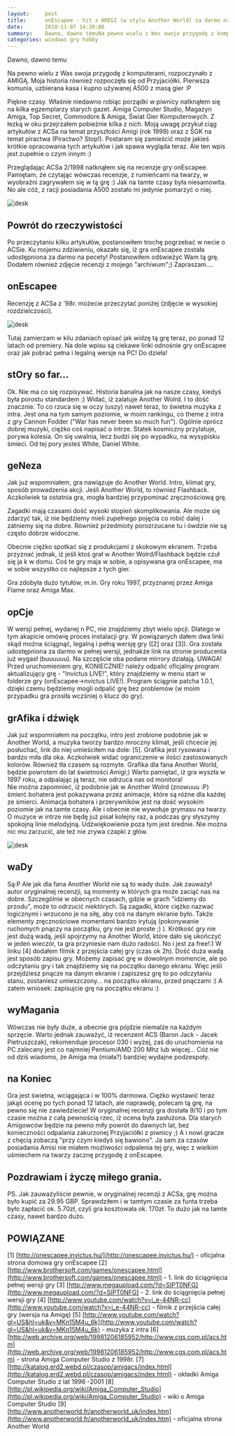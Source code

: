```yaml
---
layout:     post
title:      onEscapee - hit z AMIGI (w stylu Another World) za darmo na PC! + recka z ACS (98r.)
date:       2010-11-07 14:20:00
summary:    Dawno, dawno temuNa pewno wielu z Was swoja przygodę z komputerami, rozpoczynało z AMIGĄ. Moja historia również rozpoczęła się od Przyjaciółki. Pierwsza komunia, uzbierana kasa i kupno używanej A500 z masą gier  — PPiękne czasy. Właśnie niedawno robiąc porządki w piwnicy natknąłem się na kilka egzemplarzy starych gazet. Amiga Computer Studio, Magazyn Amiga, Top Secret, Commodore & Amiga, Świat Gier ...
categories: windows gry hobby
---
```




Dawno, dawno temu

Na pewno wielu z Was swoja przygodę z komputerami, rozpoczynało z AMIGĄ. Moja historia również rozpoczęła się od Przyjaciółki. Pierwsza komunia, uzbierana kasa i kupno używanej A500 z masą gier :P

Piękne czasy. Właśnie niedawno robiąc porządki w piwnicy natknąłem się na kilka egzemplarzy starych gazet. Amiga Computer Studio, Magazyn Amiga, Top Secret, Commodore & Amiga, Świat Gier Komputerowych. Z łezką w oku przejrzałem pobieżnie kilka z nich. Moją uwagę przykuł ciąg artykułów z ACSa na temat przyszłości Amigi (rok 1999) oraz z ŚGK na temat piractwa (Piractwo? Stop!). Postaram się zamieścić może jakieś krótkie opracowania tych artykułów i jak spawa wygląda teraz. Ale ten wpis jest zupełnie o czym innym :)

Przeglądając ACSa 2/1998 natknąłem się na recenzje gry onEscapee. Pamiętam, że czytając wówczas recenzje, z rumieńcami na twarzy, w wyobraźni zagrywałem się w tą grę :) Jak na tamte czasy była niesamowita. No ale cóż, z racji posiadania A500 zostało mi jedynie pomarzyć o niej.


![desk](https://raw.githubusercontent.com/djfoxer/djfoxer.github.io/master/_img/2010-11-7-_193_/g_-_608x405_-_-_21362x20101106145039_3.jpg)




## Powrót do rzeczywistości


Po przeczytaniu kilku artykułów, postanowiłem trochę pogrzebać w necie o ACSie. Ku mojemu zdziwieniu, okazało się, iż gra onEscapee została udostępniona za darmo na pecety! Postanowiłem odświeżyć Wam tą grę. Dodałem również zdjęcie recenzji z mojego "archiwum";) Zapraszam....




## onEscapee


Recenzję z ACSa z '98r. możecie przeczytać poniżej (zdjęcie w wysokiej rozdzielczości).


![desk](https://raw.githubusercontent.com/djfoxer/djfoxer.github.io/master/_img/2010-11-7-_193_/g_-_608x405_-_-_21362x20101106141805_1.jpg)


Tutaj zamierzam w kilu zdaniach opisać jak widzę tą grę teraz, po ponad 12 latach od premiery. Na dole wpisu są ciekawe linki odnośnie gry onEscapee oraz jak pobrać pełna i legalną wersje na PC! Do dzieła!



## stOry so far...


Ok. Nie ma co się rozpisywać. Historia banalna jak na nasze czasy, kiedyś była porostu standardem :) Widać, iż zalatuje Another Wolrd. I to dość znacznie. To co rzuca się w oczy (uszy) nawet teraz, to świetna muzyka z intra. Jest ona na tym samym poziomie, w moim rankingu, co theme z intra z gry Cannon Fodder ("War has never been so much fun"). Ogólnie oprócz dobrej muzyki, ciężko coś napisać o intrze. Statek kosmiczny przylatuje, porywa kolesia. On się uwalnia, lecz budzi się po wypadku, na wysypisku śmieci. Od tej pory jesteś White, Daniel White.



## geNeza


Jak już wspomniałem, gra nawiązuje do Another World. Intro, klimat gry, sposób prowadzenia akcji. Jeśli Another World, to również Flashback. Aczkolwiek ta ostatnia gra, mogła bardziej przypominać zręcznościową grę. 

Zagadki mają czasami dość wysoki stopień skomplikowania. Ale może się zdarzyć tak, iż nie będziemy mieli zupełnego pojęcia co robić dalej i zatniemy się na dobre. Również przedmioty porozrzucane tu i ówdzie nie są często dobrze widoczne. 

Obecnie ciężko spotkać się z produkcjami z skokowym ekranem. Trzeba przyznać jednak, iż jeśli ktoś grał w Another Wolrd/Flashback będzie czuł się ja k w domu. Coś te gry maja w sobie, a opisywana gra onEscapee, ma w sobie wszystko co najlepsze z tych gier. 

Gra zdobyła dużo tytułów, m.in. Gry roku 1997, przyznanej przez Amiga Flame oraz Amiga Max. 



## opCje


W wersji pełnej, wydanej n PC, nie znajdziemy zbyt wielu opcji. Dlatego w tym akapicie omówię proces instalacji gry. W powiązanych dałem dwa linki skąd można ściągnąć, legalną i pełną wersję gry ([2] oraz [3]). Gra została udostępniona za darmo w pełnej wersji, jednakże link na stronie producenta już wygasł (buuuuuu). Na szczęście oba podane mirrory działają. UWAGA! Przed uruchomieniem gry, KONIECZNIE! należy odpalić oficjalny program aktualizujący grę - "Invictus LIVE!", który znajdziemy w menu start w folderze gry (onEscapee->nvictus LIVE!). Program ściągnie patcha 1.0.1, dzięki czemu będziemy mogli odpalić grę bez problemów (w moim przypadku gra prosiła wczśniej o klucz do gry). 



## grAfika i dźwięk


Jak już wspomniałem na początku, intro jest zrobione podobnie jak w Another World, a muzyka tworzy bardzo mroczny klimat, jeśli chcecie jej posłuchać, link do niej umieściłem na dole: [5]. Grafika jest rysowana i bardzo miła dla oka. Aczkolwiek widać ograniczenie w ilości zastosowanych kolorów. Również tła czasem są rozmyte. Grafika dla fana Another World, będzie powrotem do lat świetności Amigi;) Warto pamiętać, iż gra wyszła w 1997 roku, a odpalając ją teraz, nie odrzuca nas od monitora!  
Nie można zapomnieć, iż podobnie jak w Another Wolrd (znowuuu :P) śmierć bohatera jest pokazywana przez animacje, które są różne dla każdej ze śmierci. Animacja bohatera i przerywników jest na dość wysokim poziomie jak na tamte czasy. Ale i obecnie nie wywołuje grymasu na twarzy.
O muzyce w intrze nie będę już pisał kolejny raz, a podczas gry słyszymy spokojną linie melodyjną. Udźwiękowienie poza tym jest średnie. Nie można nic mu zarzucić, ale też nie  zrywa czapki z głów.


![desk](https://raw.githubusercontent.com/djfoxer/djfoxer.github.io/master/_img/2010-11-7-_193_/g_-_608x405_-_-_21362x20101106141805_2.jpg)




## waDy


Są:P Ale jak dla fana Another World nie są to wady duże. Jak zauważył autor oryginalnej recenzji, są momenty w których gra może zaciąć nas na dobre. Szczególnie w obecnych czasach, gdzie w grach "idziemy do przodu", może to odrzucić niektórych. Są zagadki, które ciężko nazwać logicznymi i wrzucono je na siłę, aby coś na danym ekranie było. Także elementy zręcznościowe momentami bardzo irytują (pokonywanie ruchomych pnączy na początku, gry nie jest proste ;) ).
Krótkość gry nie jest dużą wadą, jeśli spojrzymy na Another World, które dało się ukończyć w jeden wieczór, ta gra przyniesie nam dużo radości. No i jest za free!:) W linku [4] dodałem filmik z przejścia całej gry  (czas ok 2h).
Dość duża wadą jest sposób zapisu gry. Możemy zapisać grę w dowolnym momencie, ale po odczytaniu gry i tak znajdziemy się na początku danego ekranu. Więc jeśli przejdziesz pnącze na danym ekranie i zapiszesz grę to po odczytaniu stanu, zostaniesz umieszczony... na początku ekranu, przed pnączami :) A zatem wniosek: zapisujcie grę na początku ekranu :)



## wyMagania


Wówczas nie były duże, a obecnie gra pójdzie niemalże na każdym sprzęcie. Warto jednak zauważyć, iż recenzent ACS (Baron Jack - Jacek Pietruszczak), rekomenduje procesor 030 i wyżej, zaś do uruchomienia na PC zalecany jest co najmniej Pentium/AMD 200 Mhz lub więcej... Cóż nie od dziś wiadomo, że Amiga ma (miała?) bardziej wydajne podzespoły.  



## na Koniec


Gra jest świetna, wciągająca i w 100% darmowa. Ciężko wystawić teraz jakąś ocenę po tych ponad 12 latach, ale naprawdę, polecam tą grę, na pewno się nie zawiedziecie! W oryginalnej recenzji gra dostała 9/10 i po tym czasie można z całą pewnością rzec, iż ocena była zasłużona.  Dla starych Amigowców będzie na pewno miły powrót do dawnych lat, bez konieczności odpalania zakurzonej Przyjaciółki z piwnicy ;) A i nowi gracze z chęcią zobaczą "przy czym kiedyś się bawiono". Ja sam za czasów posiadania Amisi nie miałem możliwości odpalenia tej gry, więc z wielkim uśmiechem na twarzy zacznę przygodę z onEscapee.



## Pozdrawiam i życzę miłego grania.


PS.
Jak zauważyliście pewnie, w oryginalnej recenzji z ACSa, grę można było kupić za 29.95 GBP. Sprawdziłem i w tamtym czasie za funta trzeba było zapłacić ok. 5.70zł, czyli gra kosztowała ok. 170zł. To dużo jak na tamte czasy, nawet bardzo dużo. 



## POWIĄZANE


[1] [http://onescapee.invictus.hu/](http://onescapee.invictus.hu/) - oficjalna strona domowa gry onEscapee
[2] [http://www.brothersoft.com/games/onescapee.html](http://www.brothersoft.com/games/onescapee.html) - 1. link do ściągnięcia pełnej wersji gry
[3] [http://www.megaupload.com/?d=SIPT0NFG](http://www.megaupload.com/?d=SIPT0NFG) - 2. link do ściągnięcia pełnej wersji gry
[4] [http://www.youtube.com/watch?v=i_e-44NR-cc](http://www.youtube.com/watch?v=i_e-44NR-cc) - filmik z przejścia całej gry (wersja na Amigę)
[5] [http://www.youtube.com/watch?gl=US&hl=uk&v=MKn15M4u_6k](http://www.youtube.com/watch?gl=US&hl=uk&v=MKn15M4u_6k) - muzyka z intra
[6] [http://web.archive.org/web/19981206185952/http://www.cgs.com.pl/acs.htm](http://web.archive.org/web/19981206185952/http://www.cgs.com.pl/acs.htm) - strona Amiga Computer Studio z 1998r.
[7] [http://katalog.erd2.webd.pl/czasop/amigacs/index.html](http://katalog.erd2.webd.pl/czasop/amigacs/index.html) - okładki Amiga Computer Studio z lat 1996 -2001
[8] [http://pl.wikipedia.org/wiki/Amiga_Computer_Studio](http://pl.wikipedia.org/wiki/Amiga_Computer_Studio) - wiki o Amiga Computer Studio
[9] [http://www.anotherworld.fr/anotherworld_uk/index.htm](http://www.anotherworld.fr/anotherworld_uk/index.htm) - oficjalna strona Another World
